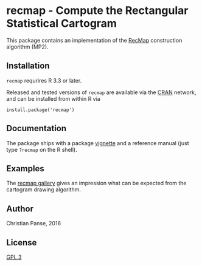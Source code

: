 # recmap - Compute the Rectangular Statistical Cartogram

This package contains an implementation of the [RecMap](http://dx.doi.org/10.1109/INFVIS.2004.57) construction algorithm (MP2).


## Installation

`recmap` requrires R 3.3 or later.

Released and tested versions of `recmap` are available via the 
[CRAN](https://cran.r-project.org/package=recmap) network, 
and can be installed from within R via

```
install.package('recmap')
```

## Documentation

The package ships with a package [vignette](https://cran.r-project.org/web/packages/recmap/vignettes/recmap.html)
and a reference manual (just type `?recmap` on the R shell).

## Examples

The [recmap gallery](http://cartodraw.science/recmap/gallery/) gives an impression what can
be expected from the cartogram drawing algorithm.

## Author

Christian Panse, 2016

## License

[GPL 3](http://www.gnu.org/licenses/gpl-3.0.en.html)
